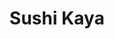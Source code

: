 ---
layout: place
title: "Sushi Kaya"
permalink: /nevada/las-vegas/sushi-kaya.html
stateAbbr: NV
stateName: Nevada
cityName: Las Vegas
seo:
  name: "Sushi Kaya"
  type: Restaurant
  links: http://www.sushikayalv.com/
description: "Sushi Kaya serves delicious sushi in Las Vegas, Nevada. Try fresh Japanese dishes for a great dining experience. "
place_id: ChIJ4VnnC6XGyIARcv1-i6n_OSo
photos:
  - name: >-
      places/ChIJ4VnnC6XGyIARcv1-i6n_OSo/photos/AeeoHcKfA4U1SE4bY54H5lg9CJ2MJR7pCZcf5OrVoufuGGbOdo4LKCJecy_tRVJj7M2C03vjN4dNGhoLlPgPbSgfD_-qOaQykHXrgvg9ata9_5SuUIQbV0xFZIhjgk9RRGScCW8CPxPTsPZ1x3LbHolYzdWD3O6rRiWrxNOp3R0YA4bGdSkrLdLlouLdTN4T9u2jTLvAa0Hpwi6UbNYxN34wQY1afb9WpjEx2bLnfMMt1pNSrNiWVRo26M-xEDu1fDePz05_k8nq-jRFrTCj4fXBwwIk4VmWa6QccXiubixWCBd6F11QDe9q13Bwu5lZmDMUhuaXIsabfL8BgP3ARKMkBdscPE7Cuo4BohBBZEpNPx5v3lTSKWNCJ_DIswgT0v3EQssbImMaJEA8nKQol4kfdt2UEyU-mBrOTJTfDCtAWMgR7g
    widthPx: 4800
    heightPx: 2700
    authorAttributions:
      - displayName: Hoya007 (粢筠坊)
        uri: https://maps.google.com/maps/contrib/114446280402897350392
        photoUri: >-
          https://lh3.googleusercontent.com/a-/ALV-UjUQnoHN8OKGcB0ojGISAEu4awI3Jhb80B4T_gCQCxx6ZfH8bglFgQ=s100-p-k-no-mo
    flagContentUri: >-
      https://www.google.com/local/imagery/report/?cb_client=maps_api_places.places_api&image_key=!1e10!2sCIHM0ogKEICAgICk6I7vXA&hl=en-US
    googleMapsUri: >-
      https://www.google.com/maps/place//data=!3m4!1e2!3m2!1sCIHM0ogKEICAgICk6I7vXA!2e10!4m2!3m1!1s0x80c8c6a50be759e1:0x2a39ffa98b7efd72
  - name: >-
      places/ChIJ4VnnC6XGyIARcv1-i6n_OSo/photos/AeeoHcJWIW81ncg-5s4KYmxJOLlsozBmfVDsPa9joQ8-64WZFrAV3WnYCZBlIwOUewaqCRELKAWuEHr3l9sTuaAPA8G3QAm4-DGUF2cVhh7OwbmODQ0lWaJgwnvBbRPtL5lSjISXjwbyw2LKPSM_2WZ1lMYu4CENpb-xm1-crlicD0NmEfY1_fm8ctKkK6nxosFB4-9YxvNb6K6tNi3q9pGhmqFSzjjDJZybohKSPXJ90Ugtfgn9hhvt4lmvvVI9ldB57l3Mi7VQ-4-fxDLK55tKqRd_C-spE7_JcrMv6DO01EEJUhTFNwbZbyRpuEZF17SSgLkXXLXI0dVji2tUXnQGR49G42kkZjpUYjI8CDWRpz1umrepC3caWRZpvyB-ouGvW9uW3ZH_oaRUa6RLSDpSZwBU8TbQgG507bP4pcH0T4-KVnU
    widthPx: 4032
    heightPx: 3024
    authorAttributions:
      - displayName: Soy Soz
        uri: https://maps.google.com/maps/contrib/113514755339121316621
        photoUri: >-
          https://lh3.googleusercontent.com/a-/ALV-UjWR8ZKPqU7tFOiDvlj6rrMCbmJshjLKbRtx12MiprRGlL2eSKtT=s100-p-k-no-mo
    flagContentUri: >-
      https://www.google.com/local/imagery/report/?cb_client=maps_api_places.places_api&image_key=!1e10!2sCIHM0ogKEICAgIC4ivekowE&hl=en-US
    googleMapsUri: >-
      https://www.google.com/maps/place//data=!3m4!1e2!3m2!1sCIHM0ogKEICAgIC4ivekowE!2e10!4m2!3m1!1s0x80c8c6a50be759e1:0x2a39ffa98b7efd72
  - name: >-
      places/ChIJ4VnnC6XGyIARcv1-i6n_OSo/photos/AeeoHcKqhgEKmzqeIh-xBwfb-29vGiSpT3QjZh_CpQd_n97MIJPKUpwlKSS8GU-mNFW8iDi2EJkCKAZcOim4sZ-o86Bpkr5oYLtfSbkVlmuxtDRQdKWO6_A-bXPygA1as2BLphyPKJQz8bmz8ey62WUtNckdIBwDhmSYjW-0UQqsjuzMzjKpFMDfEXOLPtNKH8aaI-H2HAdH0FBjXjOLnmGRn0iJpv7gSHqnU3dbVJty7AsV54al3I5dXxTtl9fmRwMDaV9x5TGPeV6IfGCT_87YAV0wafqh7H_0mYBHSSkz9YnxyMNqXn-KPcdL3NiggS1cBSPhhO7_Tc_Op89Cp-S2OBKxLwYMOpqCs-RM3r2atuP4bRN7_dMjbGlKCDjOWGST6tO-ndSe1F1ghh0xwAjS__9DGTl4K66P2yJzWAwOogDvJA
    widthPx: 4032
    heightPx: 3024
    authorAttributions:
      - displayName: Cintia Molina
        uri: https://maps.google.com/maps/contrib/116347656584609157640
        photoUri: >-
          https://lh3.googleusercontent.com/a-/ALV-UjVox9eqJ7A85ZVQT5oDcaE2B9nW3nMLVj7Z6G-QlsdxfTUqYBY3Yw=s100-p-k-no-mo
    flagContentUri: >-
      https://www.google.com/local/imagery/report/?cb_client=maps_api_places.places_api&image_key=!1e10!2sCIHM0ogKEICAgICTuJHMMw&hl=en-US
    googleMapsUri: >-
      https://www.google.com/maps/place//data=!3m4!1e2!3m2!1sCIHM0ogKEICAgICTuJHMMw!2e10!4m2!3m1!1s0x80c8c6a50be759e1:0x2a39ffa98b7efd72
  - name: >-
      places/ChIJ4VnnC6XGyIARcv1-i6n_OSo/photos/AeeoHcKMO6nxCvZ-9RbaVFKXP0xpKzVzntcX5LhlGuyktBzlBZC2xrAZSE0Iw0dCuzLFHPF8mMPdsVBmVR29JxTyvA30meLeG9bOk1FZz0Xi0hpHa2SZvYTdjHaFQJIx2Yvim-Sg5s5UBZkS7XGyzTwCxSbNanKO1r-VMfDsDZjYMJIldfEWDzx1P6E-9hEcKniQYfkdeDQ58tuloX36yak-UpyWERNY5YTutQhv3OuVJyKVrjwuePat-3RRdkFgL2jBJoc5HJF6FkxhecOuwMFrpupsQas4ZYp_-1I7sSBzWmzKU14v4d21xk8-cuSUP4RJRschSmt0tokgttP-Wy_ayjVJMXnUWIOQyvBrKj5u1nSrvcCmPHColG0dF_5l-SifBN1_TuBomrC4K6O21JtKEd1VkedLBh3m3FaY855-kJmmNQ
    widthPx: 3024
    heightPx: 4032
    authorAttributions:
      - displayName: Andrea Garcia
        uri: https://maps.google.com/maps/contrib/104285410997631603299
        photoUri: >-
          https://lh3.googleusercontent.com/a/ACg8ocJHNQpxhQLDXeMgyiOIgRo2TjbdkTP5FY0ZNC89o93zbZ4aMA=s100-p-k-no-mo
    flagContentUri: >-
      https://www.google.com/local/imagery/report/?cb_client=maps_api_places.places_api&image_key=!1e10!2sCIHM0ogKEICAgIDz__rpOA&hl=en-US
    googleMapsUri: >-
      https://www.google.com/maps/place//data=!3m4!1e2!3m2!1sCIHM0ogKEICAgIDz__rpOA!2e10!4m2!3m1!1s0x80c8c6a50be759e1:0x2a39ffa98b7efd72
  - name: >-
      places/ChIJ4VnnC6XGyIARcv1-i6n_OSo/photos/AeeoHcJZ03TcNP3AViY9OIOEGVgGEWuU9wzPtJnE4kWHkykNhB1wU862Xr6x0tIxwuKdDmFRxPgev9IcTF3bnqHfyPmL6mlPCdbPIqjF00hSegULwSEOtGGS-v4m0DGiUuSNCfT2oual4pbG1p-GcSQ-RafYthGUcqDibFZ8V3xGHV1ORpC3kv6xLcAd8dZVzRGgcZEIK3BIoEsTeonHwA4V47_NdRj3h7lttiMWZEhTtXmDUskf_FXtiDOX8wUQ5xIZrAbhaIf1xmuZj9YJ_xMZ_MhMa1Tku5C3NeJx6e9gZ8RFat0Fh9M-KSPPAUcLaevlroLp2zDrhXJmtT8ywBi8xSjcJ9L1jk3jA4AOzA8n0NbnQn_vx5l2JqeKF-4B_vnU1MA6tnSbf87Ikdq8oy0a87XDaE1k-ffKtpAOhaV3O-HiKJL0
    widthPx: 4000
    heightPx: 2252
    authorAttributions:
      - displayName: Marc Kassouf
        uri: https://maps.google.com/maps/contrib/117472618151734800649
        photoUri: >-
          https://lh3.googleusercontent.com/a-/ALV-UjXGZR_RfIrX_emhSbswnpE6N63zPYqtWzZHL0v3tsqM2ZZCIZs=s100-p-k-no-mo
    flagContentUri: >-
      https://www.google.com/local/imagery/report/?cb_client=maps_api_places.places_api&image_key=!1e10!2sCIHM0ogKEICAgMCwtq7zgwE&hl=en-US
    googleMapsUri: >-
      https://www.google.com/maps/place//data=!3m4!1e2!3m2!1sCIHM0ogKEICAgMCwtq7zgwE!2e10!4m2!3m1!1s0x80c8c6a50be759e1:0x2a39ffa98b7efd72
  - name: >-
      places/ChIJ4VnnC6XGyIARcv1-i6n_OSo/photos/AeeoHcL7pvaxFPGOT7vk01qbJ8xQ7uqZ8ZadNhw3oS11GeulqSVLQILhcLEmLOgleSyLq2tDwsobB34fb9L42do8wPD-35FM4EIBp5Z6271RGTWkGbAQWLRa5HdZBxPSNlUURGCjVCtOze3A_ZUaWSr6gA_p39LCHWTL-DjfNV1wJrGNh-QTPjuVkMATZk6q3Z4MO74hYiOvX9NzfuII1mE-2LdynTAZ5Z7yt6Q7BE121FuLAhUGwsYBT4YEBwmj0foWNrMIjDE5kxzTQfZeEygmij1Pn83yn3GAhYUe90at_bqIDcyN5qvGGdwM_t2I2KNpQrY3Vuak484Iu5Gafdp0KV__Da82Bn35zc7uAxAVbRa9G3dww-cxoVwVan_5AU2jtfVCSM-xFeqhknWi632qEjysEQ5upe3EdXn3lv4V69Dt_jP8
    widthPx: 4032
    heightPx: 3024
    authorAttributions:
      - displayName: A
        uri: https://maps.google.com/maps/contrib/102931175470003625176
        photoUri: >-
          https://lh3.googleusercontent.com/a-/ALV-UjV-4cIUM84ZX3SBzxk4b0jVupkvpy96UJuipYDPsfxms0DV62Ny=s100-p-k-no-mo
    flagContentUri: >-
      https://www.google.com/local/imagery/report/?cb_client=maps_api_places.places_api&image_key=!1e10!2sCIHM0ogKEICAgIDhg4mK7wE&hl=en-US
    googleMapsUri: >-
      https://www.google.com/maps/place//data=!3m4!1e2!3m2!1sCIHM0ogKEICAgIDhg4mK7wE!2e10!4m2!3m1!1s0x80c8c6a50be759e1:0x2a39ffa98b7efd72
  - name: >-
      places/ChIJ4VnnC6XGyIARcv1-i6n_OSo/photos/AeeoHcIcOJtDSFBg6_ri_Nhhy8cf7cXb-7CcZuTCvA-J20OsKmgiEz0XPytjTtI-OFB6LMnLSn1wLB13FKAMNf7_4nMWLylvmJt4rfoC0LeBdJNf8QSbdmBhSFUO1L88AuLN5rNdskLiiP2MSVB7WhQsZfTWG5H9SxpczjJIh5AEIrv43dAWrlXjotS-SF_eboG8D3gq2Z6v_hYuogCfdFv7yz2e_NIX6YlTdo_x0zM3TL-X7VnuQJWm3OhqKCCsPV_Zk_wt2fVbRmgNqAbMHatC-n1EmPGbLM_qYl2ffaS8EdTomP0ziGk5EI6FUQW4CDkvqH9DM0zOcvw587rFqFCpfFvtEvhC3IbZvlGrX1Yd5cSfp1AY9hsYJ1k2KYWipwoxMaD8G353Ozm8UUHd9mAIuKhMLp3nt7BLb4G8EzgbiPyszQU
    widthPx: 4800
    heightPx: 3600
    authorAttributions:
      - displayName: Michael Tchong
        uri: https://maps.google.com/maps/contrib/104919603886673041621
        photoUri: >-
          https://lh3.googleusercontent.com/a-/ALV-UjXA7TnqdbBFTifo60l9i9BTxMhe50c29QmggOsZvwetG7KnI4PL2g=s100-p-k-no-mo
    flagContentUri: >-
      https://www.google.com/local/imagery/report/?cb_client=maps_api_places.places_api&image_key=!1e10!2sCIHM0ogKEICAgMCQlrXAvQE&hl=en-US
    googleMapsUri: >-
      https://www.google.com/maps/place//data=!3m4!1e2!3m2!1sCIHM0ogKEICAgMCQlrXAvQE!2e10!4m2!3m1!1s0x80c8c6a50be759e1:0x2a39ffa98b7efd72
  - name: >-
      places/ChIJ4VnnC6XGyIARcv1-i6n_OSo/photos/AeeoHcLJMfRB23xaGykO_o2w7S1XFAk0IBso2WcBYM9v8YldI68buKl3IHJilC_H-2t0eHgopxFgNvwBqKGpfkdk2ND50sRdr-1NvsWP7XzUqICb39EPw61LDX4qiMLX5kZ5bwkTXgCbrrz_cdU2TZJxTe0Vy9wekCoYkH8GT2-jO98KlbgqNmkL7OVVwpONGzXHOcEE9V0wBiWCz6C7HFFGxxIBzEjWr0AXZUZKS7-i-gUSceehO8sWtXc5xB1JQbW5Q7V3WgnVndF9XT1TEOlk39exs_yursg6s713ctB7C3C4b9zr3yJHBcgGjUBSNDY3wvm-LVP2jpet7iDB7Vc1bOLEhCy9ZRIVHQCwrJXPt8Gl8GH_R0dn2STr34eKs_t2m3FWTK0BChWjlncwtowDGCTHgulhoNf9lABEwMS9XWPxNQ
    widthPx: 3072
    heightPx: 4080
    authorAttributions:
      - displayName: Edwin Romero
        uri: https://maps.google.com/maps/contrib/117717503217604397850
        photoUri: >-
          https://lh3.googleusercontent.com/a-/ALV-UjXwZRAwhbdWmVsLmwBUgIYIjuD0IH2RDeBRH2ZNaGdB9qVTy4-z=s100-p-k-no-mo
    flagContentUri: >-
      https://www.google.com/local/imagery/report/?cb_client=maps_api_places.places_api&image_key=!1e10!2sCIHM0ogKEICAgICDmebqfA&hl=en-US
    googleMapsUri: >-
      https://www.google.com/maps/place//data=!3m4!1e2!3m2!1sCIHM0ogKEICAgICDmebqfA!2e10!4m2!3m1!1s0x80c8c6a50be759e1:0x2a39ffa98b7efd72
  - name: >-
      places/ChIJ4VnnC6XGyIARcv1-i6n_OSo/photos/AeeoHcKOubGswwVuHKMKpqMx2DpmLybng810LonZeg8P5Asqzdx_zgCBQqQyUY9djLjVlfOQWXFG7_1BzxFYW78iAxAJOIEbbwfia1wQZ2zPmKaSKQPkywa0Tf72nldudfpRCOl2BOMmTQKadgya-Tc6w6X7idPMlxOq209IVixjOYAhWKqky3IN4AYUp2_WXkD1dTQ8Y1h2xd9gK7S7B8ZIqD8e1QiLR5a0dHDFYgk2jKyxQXqhJLb68f-K4qy6UCpMetbIrhTmvDE2sOHt2BKTNDMGavI1yqcFNtXIC03FsO3eXO_Dz1W-A5HsqbPPSQwKReu0O4Ak0B2ALqw-n3QH0nD7N1OcMf6zjAtlorkvCAsc1Jrr-CUcm8tAz9EzedWigMMVfTfQL5JRmhrDAALhIUkrNn2vfgRQHIqIrBbViLOt4M-R
    widthPx: 3600
    heightPx: 4800
    authorAttributions:
      - displayName: Cintia Molina
        uri: https://maps.google.com/maps/contrib/116347656584609157640
        photoUri: >-
          https://lh3.googleusercontent.com/a-/ALV-UjVox9eqJ7A85ZVQT5oDcaE2B9nW3nMLVj7Z6G-QlsdxfTUqYBY3Yw=s100-p-k-no-mo
    flagContentUri: >-
      https://www.google.com/local/imagery/report/?cb_client=maps_api_places.places_api&image_key=!1e10!2sCIHM0ogKEICAgICTuOHH6AE&hl=en-US
    googleMapsUri: >-
      https://www.google.com/maps/place//data=!3m4!1e2!3m2!1sCIHM0ogKEICAgICTuOHH6AE!2e10!4m2!3m1!1s0x80c8c6a50be759e1:0x2a39ffa98b7efd72
  - name: >-
      places/ChIJ4VnnC6XGyIARcv1-i6n_OSo/photos/AeeoHcLABJzTFRmCLp7DU1aMnMQz9om1ZenpehUh8TFOTff-0z7n54B3G3vKYeh8d3E1BWso_vhd4fixUYExjgsAXFqZ1epdshLCX94swITGeFbcasFP8icd6IZDggWFTQYK_dwh-XQMRYD4UlzPTL28NCFgDcnAwUObHFCESoP96YgMGr6rpsAwHaJ79fJatBUUyjlUYe8eRKMeVjM4UtoZY8g5vXYRnKXl70ELGuvUyzrks0pMX2PQ920Q9RhEmlgJknsUhxRUx5URe_KhwbNjMN37zB-K05mJdVlaKmiD6jfXUlcDiq6K1ujDCRbFA1oglMM8BzmCWZgtMiPkYGHWE3smFvb1HICtBvyvhDXHAYveygs7ShKOlv2_00CQVsZhEdQBSOZ3hRIFEiIcqpXrPUaRLeWnTFnEuc1Djc1Kc4qH7tie
    widthPx: 3000
    heightPx: 4000
    authorAttributions:
      - displayName: Angel Sanchez
        uri: https://maps.google.com/maps/contrib/106699734888521134912
        photoUri: >-
          https://lh3.googleusercontent.com/a-/ALV-UjVRmTUgS69ultS9WEiJmpm4BD9ZGtcvhwWn4X2x57TZXkk_dURJjQ=s100-p-k-no-mo
    flagContentUri: >-
      https://www.google.com/local/imagery/report/?cb_client=maps_api_places.places_api&image_key=!1e10!2sCIHM0ogKEICAgMCwhvW9vgE&hl=en-US
    googleMapsUri: >-
      https://www.google.com/maps/place//data=!3m4!1e2!3m2!1sCIHM0ogKEICAgMCwhvW9vgE!2e10!4m2!3m1!1s0x80c8c6a50be759e1:0x2a39ffa98b7efd72
address: '4355 Spring Mountain Rd #101b, Las Vegas, NV 89103, USA'
street: '4355 Spring Mountain Rd #101b'
city: Las Vegas
state: NV
zip: '89103'
country: USA
neighborhood: null
latitude: '36.125994'
longitude: '-115.198071'
accessibility_options:
  wheelchairAccessibleParking: true
  wheelchairAccessibleEntrance: true
  wheelchairAccessibleRestroom: true
  wheelchairAccessibleSeating: true
business_status: OPERATIONAL
name: Sushi Kaya
google_maps_links:
  directionsUri: >-
    https://www.google.com/maps/dir//''/data=!4m7!4m6!1m1!4e2!1m2!1m1!1s0x80c8c6a50be759e1:0x2a39ffa98b7efd72!3e0
  placeUri: https://maps.google.com/?cid=3042744126920392050
  writeAReviewUri: >-
    https://www.google.com/maps/place//data=!4m3!3m2!1s0x80c8c6a50be759e1:0x2a39ffa98b7efd72!12e1
  reviewsUri: >-
    https://www.google.com/maps/place//data=!4m4!3m3!1s0x80c8c6a50be759e1:0x2a39ffa98b7efd72!9m1!1b1
  photosUri: >-
    https://www.google.com/maps/place//data=!4m3!3m2!1s0x80c8c6a50be759e1:0x2a39ffa98b7efd72!10e5
primary_type: Sushi Restaurant
opening_hours:
  regular: null
  current: null
secondary_opening_hours:
  regular:
    weekdayDescriptions: null
    type: null
  current:
    weekdayDescriptions: null
    type: null
phone: (702) 257-9496
price_level: PRICE_LEVEL_MODERATE
price_range: $30 &ndash; $50
rating: '4.4'
rating_count: 2130
website: http://www.sushikayalv.com/
reviews: null
parking_options: null
payment_options: null
allow_dogs: null
curbside_pickup: null
delivery: null
dine_in: null
good_for_children: null
good_for_groups: null
good_for_sports: null
live_music: null
menu_for_children: null
outdoor_seating: null
reservable: null
restroom: null
serves_beer: null
serves_breakfast: null
serves_brunch: null
serves_cocktails: null
serves_coffee: null
serves_dinner: null
serves_dessert: null
serves_lunch: null
serves_vegetarian_food: null
serves_wine: null
takeout: null
summary: null

---